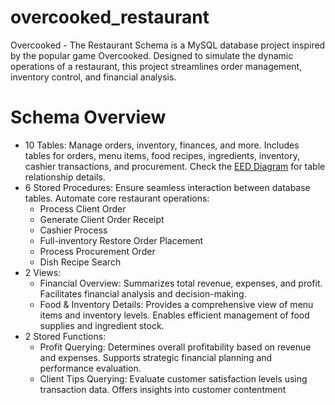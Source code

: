 # overcooked_restaurant
Overcooked - The Restaurant Schema is a MySQL database project inspired by the popular game Overcooked. Designed to simulate the dynamic operations of a restaurant, this project streamlines order management, inventory control, and financial analysis. 

# Schema Overview
- 10 Tables: Manage orders, inventory, finances, and more. Includes tables for orders, menu items, food recipes, ingredients, inventory, cashier transactions, and procurement. Check the [EED Diagram](https://github.com/Eveisahackernow/overcooked_restaurant/blob/main/Overcooked_Restaurant_EED.png) for table relationship details.
- 6 Stored Procedures: Ensure seamless interaction between database tables.
    Automate core restaurant operations:
    - Process Client Order
    - Generate Client Order Receipt
    - Cashier Process
    - Full-inventory Restore Order Placement
    - Process Procurement Order
    - Dish Recipe Search
- 2 Views:
    - Financial Overview: Summarizes total revenue, expenses, and profit. Facilitates financial analysis and decision-making.
    - Food & Inventory Details: Provides a comprehensive view of menu items and inventory levels. Enables efficient management of food supplies and ingredient stock.
- 2 Stored Functions:
    - Profit Querying: Determines overall profitability based on revenue and expenses. Supports strategic financial planning and performance evaluation.
    - Client Tips Querying: Evaluate customer satisfaction levels using transaction data. Offers insights into customer contentment
